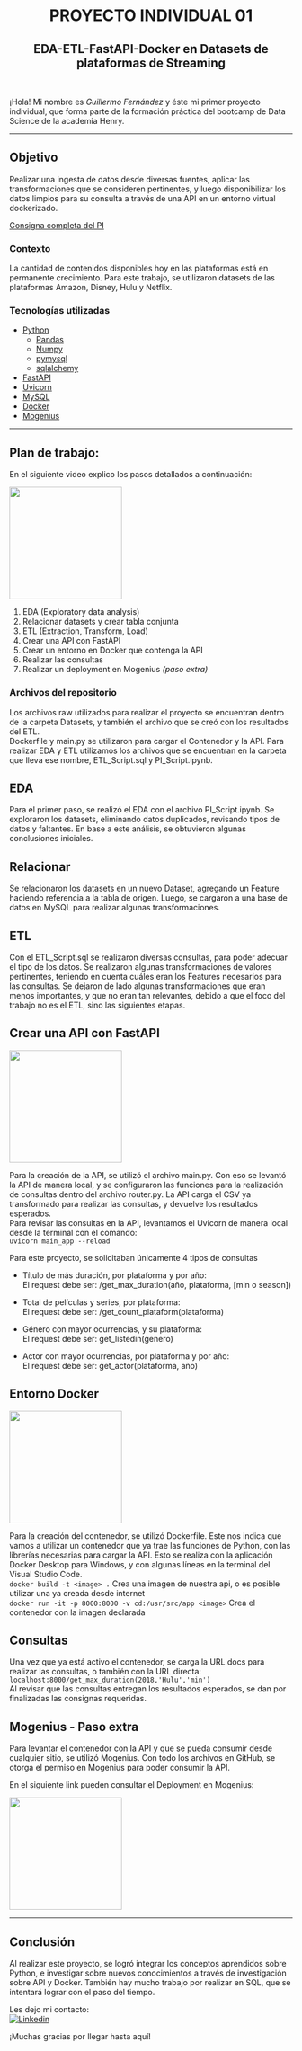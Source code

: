 <h1 align=center> PROYECTO INDIVIDUAL 01 </h1>
<h2 align=center> EDA-ETL-FastAPI-Docker en Datasets de plataformas de Streaming </h2>

<br>

¡Hola! Mi nombre es *Guillermo Fernández* y éste mi primer proyecto individual, que forma parte de la formación práctica del bootcamp de Data Science de la academia Henry. 

<hr>

## Objetivo
Realizar una ingesta de datos desde diversas fuentes, aplicar las transformaciones que se consideren pertinentes, y luego disponibilizar los datos limpios para su consulta a través de una API en un entorno virtual dockerizado.

[Consigna completa del PI](https://github.com/HX-FAshur/PI01_DATA05)

### Contexto
La cantidad de contenidos disponibles hoy en las plataformas está en permanente crecimiento. Para este trabajo, se utilizaron datasets de las plataformas Amazon, Disney, Hulu y Netflix.

### Tecnologías utilizadas
* [Python](https://docs.python.org/3/)
    * [Pandas](https://pandas.pydata.org/)
    * [Numpy](https://numpy.org)
    * [pymysql](https://pypi.org/project/PyMySQL/)
    * [sqlalchemy](https://www.sqlalchemy.org)
* [FastAPI](https://fastapi.tiangolo.com/)
* [Uvicorn](https://www.uvicorn.org/)
* [MySQL](https://www.mysql.com/)
* [Docker](https://www.docker.com)
* [Mogenius](https://mogenius.com)

<hr>

## Plan de trabajo:
En el siguiente video explico los pasos detallados a continuación:

[<img src="https://user-images.githubusercontent.com/110403753/206619791-f63f171b-6736-4415-843e-f50f1e8de46f.png" width="200px">](https://youtu.be/ThbD2etUDbg)

1. EDA (Exploratory data analysis)
2. Relacionar datasets y crear tabla conjunta
3. ETL (Extraction, Transform, Load)
4. Crear una API con FastAPI
5. Crear un entorno en Docker que contenga la API
6. Realizar las consultas
7. Realizar un deployment en Mogenius _(paso extra)_

### Archivos del repositorio
Los archivos raw utilizados para realizar el proyecto se encuentran dentro de la carpeta Datasets, y también el archivo que se creó con los resultados del ETL.  
Dockerfile y main.py se utilizaron para cargar el Contenedor y la API.
Para realizar EDA y ETL utilizamos los archivos que se encuentran en la carpeta que lleva ese nombre, ETL_Script.sql y PI_Script.ipynb.

## EDA
Para el primer paso, se realizó el EDA con el archivo PI_Script.ipynb. Se exploraron los datasets, eliminando datos duplicados, revisando tipos de datos y faltantes. En base a este análisis, se obtuvieron algunas conclusiones iniciales.

## Relacionar
Se relacionaron los datasets en un nuevo Dataset, agregando un Feature haciendo referencia a la tabla de origen. Luego, se cargaron a una base de datos en MySQL para realizar algunas transformaciones.

## ETL
Con el ETL_Script.sql se realizaron diversas consultas, para poder adecuar el tipo de los datos. Se realizaron algunas transformaciones de valores pertinentes, teniendo en cuenta cuáles eran los Features necesarios para las consultas. Se dejaron de lado algunas transformaciones que eran menos importantes, y que no eran tan relevantes, debido a que el foco del trabajo no es el ETL, sino las siguientes etapas.

## Crear una API con FastAPI
<img src="https://user-images.githubusercontent.com/110403753/206620522-26ed76ae-5cfa-421e-9d6a-94cae6fd6936.png" width="200px">

Para la creación de la API, se utilizó el archivo main.py. Con eso se levantó la API de manera local, y se configuraron las funciones para la realización de consultas dentro del archivo router.py. La API carga el CSV ya transformado para realizar las consultas, y devuelve los resultados esperados.  
Para revisar las consultas en la API, levantamos el Uvicorn de manera local desde la terminal con el comando:  
```uvicorn main_app --reload```

Para este proyecto, se solicitaban únicamente 4 tipos de consultas
+ Título de más duración, por plataforma y por año:  
    El request debe ser: /get_max_duration(año, plataforma, [min o season])

+ Total de películas y series, por plataforma:  
    El request debe ser: /get_count_plataform(plataforma)  
  
+ Género con mayor ocurrencias, y su plataforma:  
    El request debe ser: get_listedin(genero)  

+ Actor con mayor ocurrencias, por plataforma y por año:  
    El request debe ser: get_actor(plataforma, año)

## Entorno Docker
<img src="https://user-images.githubusercontent.com/110403753/206620894-3174ce24-1fca-419a-a900-94686a8e2b8c.png" width="200px">

Para la creación del contenedor, se utilizó Dockerfile. Este nos indica que vamos a utilizar un contenedor que ya trae las funciones de Python, con las librerías necesarias para cargar la API. Esto se realiza con la aplicación Docker Desktop para Windows, y con algunas líneas en la terminal del Visual Studio Code.  
```docker build -t <image> .``` Crea una imagen de nuestra api, o es posible utilizar una ya creada desde internet  
```docker run -it -p 8000:8000 -v cd:/usr/src/app <image>``` Crea el contenedor con la imagen declarada  

## Consultas
Una vez que ya está activo el contenedor, se carga la URL docs para realizar las consultas, o también con la URL directa:  
``localhost:8000/get_max_duration(2018,'Hulu','min')``  
Al revisar que las consultas entregan los resultados esperados, se dan por finalizadas las consignas requeridas.

## Mogenius - Paso extra
Para levantar el contenedor con la API y que se pueda consumir desde cualquier sitio, se utilizó Mogenius. Con todo los archivos en GitHub, se otorga el permiso en Mogenius para poder consumir la API.  

En el siguiente link pueden consultar el Deployment en Mogenius:

[<img src="https://user-images.githubusercontent.com/110403753/206621156-690eebab-6b72-4b4e-b77a-0079e6da0791.png" width="200px">](https://pi01-api-docke-prod-pi-01-fernandezguille-brfrrr.mo5.mogenius.io/docs)

<hr>

## Conclusión
Al realizar este proyecto, se logró integrar los conceptos aprendidos sobre Python, e investigar sobre nuevos conocimientos a través de investigación sobre API y Docker. También hay mucho trabajo por realizar en SQL, que se intentará lograr con el paso del tiempo.

Les dejo mi contacto:  
<a href="https://www.linkedin.com/in/fernandezguillermo"><img alt="Linkedin" title="Connect with me" src="https://img.shields.io/badge/Linkedin-0077B5?style=flat&logo=linkedin&logoColor=white"></a>  

¡Muchas gracias por llegar hasta aquí!